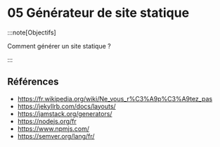 # 05 Générateur de site statique

<Reaveal name="ssg" />

:::note[Objectifs]

Comment générer un site statique ?

:::

## Références

- https://fr.wikipedia.org/wiki/Ne_vous_r%C3%A9p%C3%A9tez_pas
- https://jekyllrb.com/docs/layouts/
- https://jamstack.org/generators/
- https://nodejs.org/fr
- https://www.npmjs.com/
- https://semver.org/lang/fr/
